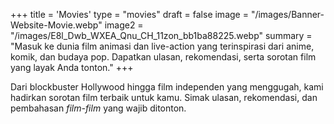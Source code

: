 +++
title = 'Movies'
type = "movies"
draft = false
image = "/images/Banner-Website-Movie.webp"
image2 = "/images/E8l_Dwb_WXEA_Qnu_CH_11zon_bb1ba88225.webp"
summary = "Masuk ke dunia film animasi dan live-action yang terinspirasi dari anime, komik, dan budaya pop. Dapatkan ulasan, rekomendasi, serta sorotan film yang layak Anda tonton."
+++

Dari blockbuster Hollywood hingga film independen yang menggugah, kami hadirkan sorotan film terbaik untuk kamu. Simak ulasan, rekomendasi, dan pembahasan *film-film* yang wajib ditonton.
